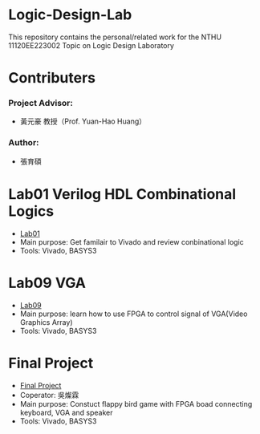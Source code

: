 # Logic-Design-Lab
This repository contains the personal/related work for the NTHU 11120EE223002 Topic on Logic Design Laboratory

# Contributers
### Project Advisor:  
- 黃元豪 教授（Prof. Yuan-Hao Huang）
### Author:
- 張育碩

# Lab01 Verilog HDL Combinational Logics
- [Lab01](https://github.com/SamChang03/Logic-Design-Lab/tree/main/Lab01)
- Main purpose: Get familair to Vivado and review conbinational logic
- Tools: Vivado, BASYS3

# Lab09 VGA
- [Lab09]([https://github.com/SamChang03/Logic-Design-Lab/tree/main/Final%20Project](https://github.com/SamChang03/Logic-Design-Lab/tree/main/Lab09))
- Main purpose: learn how to use FPGA to control signal of VGA(Video Graphics Array)
- Tools: Vivado, BASYS3

# Final Project
- [Final Project](https://github.com/SamChang03/Logic-Design-Lab/tree/main/Final%20Project)
- Coperator: 吳燦霖
- Main purpose: Constuct flappy bird game with FPGA boad connecting keyboard, VGA and speaker
- Tools: Vivado, BASYS3
